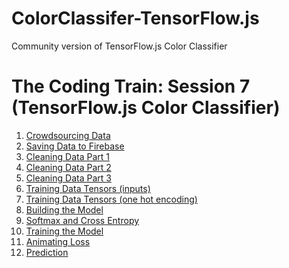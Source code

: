 # ColorClassifer-TensorFlow.js
Community version of TensorFlow.js Color Classifier

# The Coding Train: Session 7 (TensorFlow.js Color Classifier)
<ol><li>
  <a href="https://www.youtube.com/watch?v=y59-frfKR58&list=PLRqwX-V7Uu6bmMRCIoTi72aNWHo7epX4L">Crowdsourcing Data</a>
</li><li>
  <a href="https://www.youtube.com/watch?v=yXl0dM1b43s&list=PLRqwX-V7Uu6bmMRCIoTi72aNWHo7epX4L&index=2">Saving Data to Firebase</a>
</li><li>
  <a href="https://www.youtube.com/watch?v=Xrhrn8HaFPI&list=PLRqwX-V7Uu6bmMRCIoTi72aNWHo7epX4L&index=3">Cleaning Data Part 1</a>
</li><li>
  <a href="https://www.youtube.com/watch?v=gRNvA6c4ero&index=4&list=PLRqwX-V7Uu6bmMRCIoTi72aNWHo7epX4L">Cleaning Data Part 2</a>
</li><li>
  <a href="https://www.youtube.com/watch?v=XZgaLBb4tQM&list=PLRqwX-V7Uu6bmMRCIoTi72aNWHo7epX4L&index=5">Cleaning Data Part 3</a>
</li><li>
  <a href="https://www.youtube.com/watch?v=rw_LVFpIzJg&list=PLRqwX-V7Uu6bmMRCIoTi72aNWHo7epX4L&index=6">Training Data Tensors (inputs)</a>
</li><li>
  <a href="https://www.youtube.com/watch?v=rw_LVFpIzJg&list=PLRqwX-V7Uu6bmMRCIoTi72aNWHo7epX4L&index=7">Training Data Tensors (one hot encoding)</a>
</li><li>
  <a href="https://www.youtube.com/watch?v=rw_LVFpIzJg&list=PLRqwX-V7Uu6bmMRCIoTi72aNWHo7epX4L&index=8">Building the Model</a>
</li><li>
  <a href="https://www.youtube.com/watch?v=rw_LVFpIzJg&list=PLRqwX-V7Uu6bmMRCIoTi72aNWHo7epX4L&index=9">Softmax and Cross Entropy</a>
</li><li>
  <a href="https://www.youtube.com/watch?v=rw_LVFpIzJg&list=PLRqwX-V7Uu6bmMRCIoTi72aNWHo7epX4L&index=10">Training the Model</a>
</li><li>
  <a href="https://www.youtube.com/watch?v=rw_LVFpIzJg&list=PLRqwX-V7Uu6bmMRCIoTi72aNWHo7epX4L&index=11">Animating Loss</a>
</li><li>
  <a href="https://www.youtube.com/watch?v=rw_LVFpIzJg&list=PLRqwX-V7Uu6bmMRCIoTi72aNWHo7epX4L&index=12">Prediction</a>
</li></ol>
  
